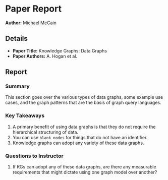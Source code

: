 # Paper Report

**Author:** Michael McCain

## Details

- **Paper Title:** Knowledge Graphs: Data Graphs
- **Paper Authors:** A. Hogan et al.

## Report

### Summary

This section goes over the various types of data graphs, some example use cases, and the graph patterns that are the basis of graph query languages.

### Key Takeaways

1. A primary benefit of using data graphs is that they do not require the hierarchical structuring of data.
2. You can use `blank nodes` for things that do not have an identifier.
3. Knowledge graphs can adopt any variety of these data graphs.

### Questions to Instructor

1. If KGs can adopt any of these data graphs, are there any measurable requirements that might dictate using one graph model over another?
